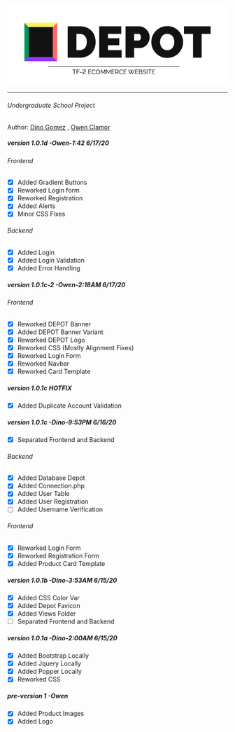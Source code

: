 <p align="center"><img src="frontend/img/depot-banner-2.png"></p>

***
###### Undergraduate School Project
Author:
[Dino Gomez](https://github.com/dinogomez) ,
[Owen Clamor](https://github.com/owenclamor)
##### version 1.0.1d -Owen-1:42 6/17/20
###### Frontend
  - [x] Added Gradient Buttons
  - [x] Reworked Login form
  - [x] Reworked Registration
  - [x] Added Alerts
  - [x] Minor CSS Fixes
###### Backend
  - [x] Added Login
  - [x] Added Login Validation
  - [x] Added Error Handling

##### version 1.0.1c-2 -Owen-2:18AM 6/17/20
###### Frontend
  - [x] Reworked DEPOT Banner
  - [x] Added DEPOT Banner Variant
  - [x] Reworked DEPOT Logo
  - [x] Reworked CSS (Mostly Alignment Fixes)
  - [x] Reworked Login Form
  - [x] Reworked Navbar
  - [x] Reworked Card Template
##### version 1.0.1c HOTFIX
- [x] Added Duplicate Account Validation
##### version 1.0.1c -Dino-9:53PM 6/16/20
- [x] Separated Frontend and Backend
###### Backend
  - [x] Added Database Depot
  - [x] Added Connection.php
  - [x] Added User Table
  - [x] Added User Registration
  - [ ] Added Username Verification
###### Frontend
  - [x] Reworked Login Form
  - [x] Reworked Registration Form
  - [x] Added Product Card Template
##### version 1.0.1b -Dino-3:53AM 6/15/20
  - [x] Added CSS Color Var
  - [x] Added Depot Favicon
  - [x] Added Views Folder
  - [ ] Separated Frontend and Backend
##### version 1.0.1a -Dino-2:00AM 6/15/20
- [x] Added Bootstrap Locally
- [x] Added Jquery Locally
- [x] Added Popper Locally
- [x] Reworked CSS

##### pre-version 1 -Owen
- [x] Added Product Images
- [x] Added Logo
